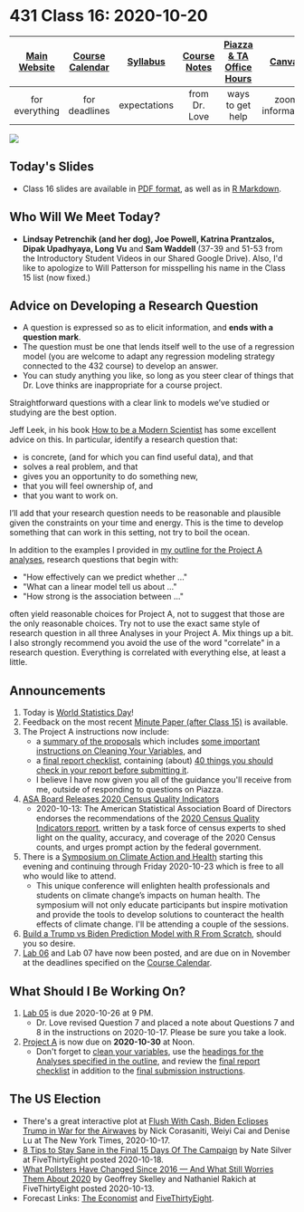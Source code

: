 # 431 Class 16: 2020-10-20

[Main Website](https://thomaselove.github.io/431/) | [Course Calendar](https://thomaselove.github.io/431/calendar.html) | [Syllabus](https://thomaselove.github.io/431-2020-syllabus/) | [Course Notes](https://thomaselove.github.io/431-notes/) | [Piazza & TA Office Hours](https://thomaselove.github.io/431/contact.html) | [Canvas](https://canvas.case.edu) | [Data and Code](https://thomaselove.github.io/431/data_index.html)
:-----------: | :--------------: | :----------: | :---------: | :-------------: | :-----------: | :------------:
for everything | for deadlines | expectations | from Dr. Love | ways to get help | zoom information | for downloads

![](https://github.com/THOMASELOVE/431-2020/blob/master/classes/class16/images/rq.png)

## Today's Slides

- Class 16 slides are available in [PDF format](https://github.com/THOMASELOVE/431-2020/blob/master/classes/class16/431_class-16-slides_2020.pdf), as well as in [R Markdown](https://github.com/THOMASELOVE/431-2020/blob/master/classes/class16/431_class-16-slides_2020.Rmd).

## Who Will We Meet Today?

- **Lindsay Petrenchik (and her dog), Joe Powell, Katrina Prantzalos, Dipak Upadhyaya, Long Vu** and **Sam Waddell** (37-39 and 51-53 from the Introductory Student Videos in our Shared Google Drive). Also, I'd like to apologize to Will Patterson for misspelling his name in the Class 15 list (now fixed.)

## Advice on Developing a Research Question

- A question is expressed so as to elicit information, and **ends with a question mark**. 
- The question must be one that lends itself well to the use of a regression model (you are welcome to adapt any regression modeling strategy connected to the 432 course) to develop an answer.
- You can study anything you like, so long as you steer clear of things that Dr. Love thinks are inappropriate for a course project.

Straightforward questions with a clear link to models we’ve studied or studying are the best option.

Jeff Leek, in his book [How to be a Modern Scientist](https://leanpub.com/modernscientist) has some excellent advice on this. In particular, identify a research question that:

- is concrete, (and for which you can find useful data), and that
- solves a real problem, and that
- gives you an opportunity to do something new,
- that you will feel ownership of, and
- that you want to work on.

I’ll add that your research question needs to be reasonable and plausible given the constraints on your time and energy. This is the time to develop something that can work in this setting, not try to boil the ocean. 

In addition to the examples I provided in [my outline for the Project A analyses](https://thomaselove.github.io/431-2020-projectA/examples.html), research questions that begin with:

- "How effectively can we predict whether ..."
- "What can a linear model tell us about ..."
- "How strong is the association between ..."

often yield reasonable choices for Project A, not to suggest that those are the only reasonable choices. Try not to use the exact same style of research question in all three Analyses in your Project A. Mix things up a bit. I also strongly recommend you avoid the use of the word "correlate" in a research question. Everything is correlated with everything else, at least a little.

## Announcements

1. Today is [World Statistics Day](https://worldstatisticsday.org/)!
2. Feedback on the most recent [Minute Paper (after Class 15)](https://github.com/THOMASELOVE/431-2020/blob/master/minutepapers/README.md) is available.
3. The Project A instructions now include:
    - a [summary of the proposals](https://thomaselove.github.io/431-2020-projectA/prop_summary.html) which includes [some important instructions on Cleaning Your Variables](https://thomaselove.github.io/431-2020-projectA/prop_summary.html), and 
    - a [final report checklist](https://thomaselove.github.io/431-2020-projectA/check_final.html), containing (about) [40 things you should check in your report before submitting it](https://thomaselove.github.io/431-2020-projectA/check_final.html). 
    - I believe I have now given you all of the guidance you'll receive from me, outside of responding to questions on Piazza. 
4. [ASA Board Releases 2020 Census Quality Indicators](https://www.amstat.org/ASA/News/ASA-Board-Releases-2020-Census-Quality-Indicators.aspx)
    - 2020-10-13: The American Statistical Association Board of Directors endorses the recommendations of the [2020 Census Quality Indicators report](https://www.amstat.org/asa/files/pdfs/POL-2020CensusQualityIndicators.pdf), written by a task force of census experts to shed light on the quality, accuracy, and coverage of the 2020 Census counts, and urges prompt action by the federal government.
5. There is a [Symposium on Climate Action and Health](https://theoec.salsalabs.org/occaclimateandhealther2020/index.html) starting this evening and continuing through Friday 2020-10-23 which is free to all who would like to attend.
    - This unique conference will enlighten health professionals and students on climate change’s impacts on human health. The symposium will not only educate participants but inspire motivation and provide the tools to develop solutions to counteract the health effects of climate change. I'll be attending a couple of the sessions.
6. [Build a Trump vs Biden Prediction Model with R From Scratch](https://medium.com/swlh/build-a-trump-vs-biden-prediction-model-with-r-from-scratch-fa66aee9f5c2), should you so desire.
7. [Lab 06](https://github.com/THOMASELOVE/431-2020/blob/master/labs/lab06/lab06.md) and Lab 07 have now been posted, and are due on in November at the deadlines specified on the [Course Calendar](https://thomaselove.github.io/431/calendar.html).

## What Should I Be Working On?

1. [Lab 05](https://github.com/THOMASELOVE/431-2020/blob/master/labs/lab05/lab05.md) is due 2020-10-26 at 9 PM.
    - Dr. Love revised Question 7 and placed a note about Questions 7 and 8 in the instructions on 2020-10-17. Please be sure you take a look.
2. [Project A](https://thomaselove.github.io/431-2020-projectA/) is now due on **2020-10-30** at Noon.
    - Don't forget to [clean your variables](https://thomaselove.github.io/431-2020-projectA/prop_summary.html), use the [headings for the Analyses specified in the outline](https://thomaselove.github.io/431-2020-projectA/examples.html), and review the [final report checklist](https://thomaselove.github.io/431-2020-projectA/check_final.html) in addition to the [final submission instructions](https://thomaselove.github.io/431-2020-projectA/final.html).

## The US Election

- There's a great interactive plot at [Flush With Cash, Biden Eclipses Trump in War for the Airwaves](https://www.nytimes.com/interactive/2020/10/17/us/politics/trump-biden-campaign-ad-spending.html) by Nick Corasaniti, Weiyi Cai and Denise Lu at The New York Times, 2020-10-17.
- [8 Tips to Stay Sane in the Final 15 Days Of The Campaign](https://fivethirtyeight.com/features/8-tips-to-stay-sane-in-the-final-15-days-of-the-campaign/) by Nate Silver at FiveThirtyEight posted 2020-10-18.
- [What Pollsters Have Changed Since 2016 — And What Still Worries Them About 2020](https://fivethirtyeight.com/features/what-pollsters-have-changed-since-2016-and-what-still-worries-them-about-2020/) by Geoffrey Skelley and Nathaniel Rakich at FiveThirtyEight posted 2020-10-13.
- Forecast Links: [The Economist](https://projects.economist.com/us-2020-forecast/president) and [FiveThirtyEight](https://projects.fivethirtyeight.com/2020-election-forecast/).


